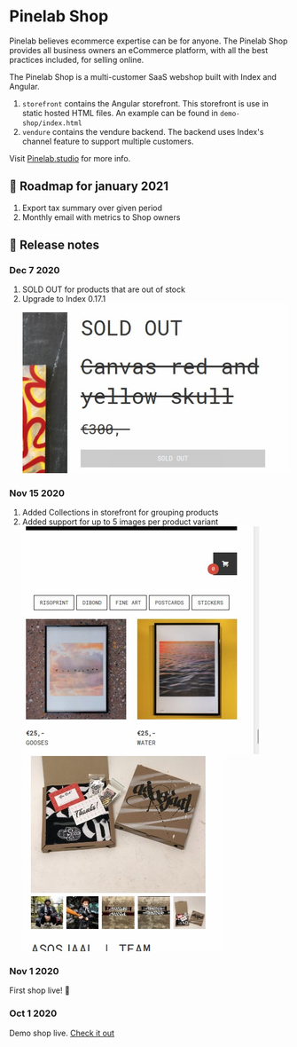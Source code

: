 # Pinelab Shop
Pinelab believes ecommerce expertise can be for anyone. 
The Pinelab Shop provides all business owners an eCommerce platform, with all the best practices included, for selling online.
  
The Pinelab Shop is a multi-customer SaaS webshop built with Index and Angular. 
1. `storefront` contains the Angular storefront. This storefront is use in static hosted HTML files. 
An example can be found in `demo-shop/index.html`
1. `vendure` contains the vendure backend. The backend uses Index's channel feature to support multiple customers.

Visit [Pinelab.studio](https://pinelab.studio/webshop) for more info.

## :round_pushpin: Roadmap for january 2021
1. Export tax summary over given period 
1. Monthly email with metrics to Shop owners

## :scroll: Release notes

### Dec 7 2020
1. SOLD OUT for products that are out of stock
1. Upgrade to Index 0.17.1    
![Sold out](docs/sold-out.jpeg)

### Nov 15 2020
1. Added Collections in storefront for grouping products
1. Added support for up to 5 images per product variant   
![Collections](docs/collections.jpeg)
![Multiple images](docs/multiple-images.jpeg)

### Nov 1 2020
First shop live! :rocket:

### Oct 1 2020
Demo shop live. [Check it out](https://pinelab-demo-shop.netlify.app/)